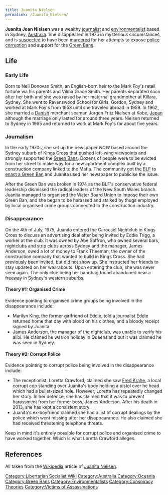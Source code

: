 ```yaml
---
title: Juanita Nielsen
permalink: /Juanita_Nielsen/
---
```


**Juanita Joan Nielsen** was a wealthy [journalist](Media "wikilink")
and [environmentalist](List_of_Environmentalists "wikilink") based in
Sydney, [Australia](Australia "wikilink"). She disappeared in 1975 in
mysterious circumstances, and is
[suspected](Conspiracy_Theory "wikilink") to have been
[murdered](List_of_Assasinations "wikilink") for her attempts to expose
[police corruption](Police_Corruption_by_State "wikilink") and support
for the [Green Bans](Green_Bans "wikilink").

## Life

### Early Life

Born to Neil Donovan Smith, an English-born heir to the Mark Foy's
retail fortune via his parents and Vilma Grace Smith. Her parents
separated soon after her birth and she was raised by her maternal
grandmother at Killara, Sydney. She went to Ravenswood School for Girls,
Gordon, Sydney and worked at Mark Foy's from 1953 until she traveled
abroad in 1959. In 1962, she married a [Danish](Denmark "wikilink")
merchant seaman Jorgen Fritz Nielsen at Kobe, [Japan](Japan "wikilink")
although the marriage only lasted for around three years. Nielsen
returned to Sydney in 1965 and returned to work at Mark Foy's for about
five years.

### Journalism

In the early 1970s, she set up the newspaper *NOW* based around the
Sydney suburb of Kings Cross that pushed left-wing viewpoints and
strongly supported the [Green Bans](Green_Bans "wikilink"). Dozens of
people were to be evicted from her street to make way for a new
apartment complex built by a construction company linked to the Mafia.
The community got the [BLF](Builders_Labourers_Federation "wikilink") to
[enact a Green Ban](Kings_Cross_Green_Ban "wikilink") and Juanita used
her newspaper to publicise the issue.

After the Green Ban was broken in 1974 as the BLF's conservative federal
leadership dismissed the radical leaders of the New South Wales branch.
Juanita managed to organised the Water Board Union to impose their own
Green Ban, and she began to be harassed and stalked by thugs employed by
local organised crime groups connected to the construction industry.

### Disappearance

On the 4th of July, 1975, Juanita entered the Carousel Nightclub in
Kings Cross to discuss an advertising deal after being invited by Eddie
Trigg, a worker at the club. It was owned by Abe Saffron, who owned
several bars, nightclubs and strip clubs across Sydney and the manager,
James Anderson, owed a lot of money to Frank Theeman, the owner of the
construction company that wanted to build in Kings Cross. She had
previously been invited, but did not show up. She instructed her friends
to stay updated on her wearabouts. Upon entering the club, she was never
seen again. The only clue being her handbag found abandoned near a
freeway in Sydney's western suburbs.

#### Theory \#1: Organised Crime

Evidence pointing to organised crime groups being involved in the
disappearance include:

- Marilyn King, the former girlfriend of Eddie, told a journalist Eddie
  returned home that day with blood on his clothes, and a bloody receipt
  signed by Juanita.
- James Anderson, the manager of the nightclub, was unable to verify his
  alibi. He claimed he was on holiday in Queensland but it was claimed
  he was seen in Sydney.

#### Theory \#2: Corrupt Police

Evidence pointing to corrupt police being involved in the disappearance
include:

- The receptionist, Loretta Crawford, claimed she saw [Fred
  Krahe](Fred_Krahe "wikilink"), a local corrupt cop standing over
  Juanita's body holding a pistol over he head which had a bullet-sized
  hole. However, Loretta has repeatedly changed her story. In her
  defence, she has claimed that it was to prevent harassment from her
  former boss, James Anderson. After his death in 2013, she has kept a
  consistent story.
- Juanita's ex-boyfriend claimed she had a list of corrupt dealings by
  the police which went missing after her disappearance. He also claimed
  she had received threatening telephone threats.

Keep in mind it's entirely possible for corrupt police and organised
crime to have worked together. Which is what Loretta Crawford alleges.

## References

All taken from the [Wikipedia](Wikipedia "wikilink") article of [Juanita
Nielsen](https://en.wikipedia.org/wiki/Juanita_Nielsen).

[Category:Libertarian Socialist
Wiki](Category:Libertarian_Socialist_Wiki "wikilink")
[Category:Australia](Category:Australia "wikilink")
[Category:Oceania](Category:Oceania "wikilink") [Category:Green
Bans](Category:Green_Bans "wikilink")
[Category:Environmentalists](Category:Environmentalists "wikilink")
[Category:Conspiracy Theories](Category:Conspiracy_Theories "wikilink")
[Category:Victims of
Assassinations](Category:Victims_of_Assassinations "wikilink")